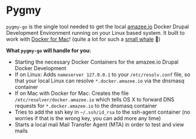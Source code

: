 # Pygmy

`pygmy-go` is the single tool needed to get the local [amazee.io](https://amazee.io) Docker Drupal Development Environment running on your Linux based system. It built to work with [Docker for Mac](https://docs.docker.com/docker-for-mac/)! (quite a lot for such a [small whale](https://en.wikipedia.org/wiki/Pygmy_sperm_whale) 🐳)

**What `pygmy-go` will handle for you:**

* Starting the necessary Docker Containers for the amazee.io Drupal Docker Development
* If on Linux: Adds `nameserver 127.0.0.1` to your `/etc/resolv.conf` file, so that your local Linux can resolve `*.docker.amazee.io` via the dnsmasq container
* If on Mac with Docker for Mac: Creates the file `/etc/resolver/docker.amazee.io` which tells OS X to forward DNS requests for `*.docker.amazee.io` to the dnsmasq container
* Tries to add the ssh key in `~/.ssh/id_rsa` to the ssh-agent container (no worries if that is the wrong key, you can add more any time)
* Starts a local mail Mail Transfer Agent (MTA) in order to test and view mails

